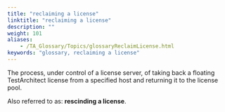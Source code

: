 ```yaml
--- 
title: "reclaiming a license"
linktitle: "reclaiming a license"
description: ""
weight: 101
aliases: 
    - /TA_Glossary/Topics/glossaryReclaimLicense.html
keywords: "glossary, reclaiming a license"
---
```


The process, under control of a license server, of taking back a floating TestArchitect license from a specified host and returning it to the license pool.

Also referred to as: **rescinding a license**.

